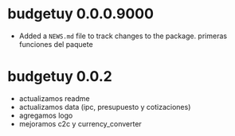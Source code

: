 # budgetuy 0.0.0.9000

* Added a `NEWS.md` file to track changes to the package.
primeras funciones del paquete 


# budgetuy 0.0.2
* actualizamos readme
* actualizamos data (ipc, presupuesto y cotizaciones)
* agregamos logo
* mejoramos c2c y currency_converter